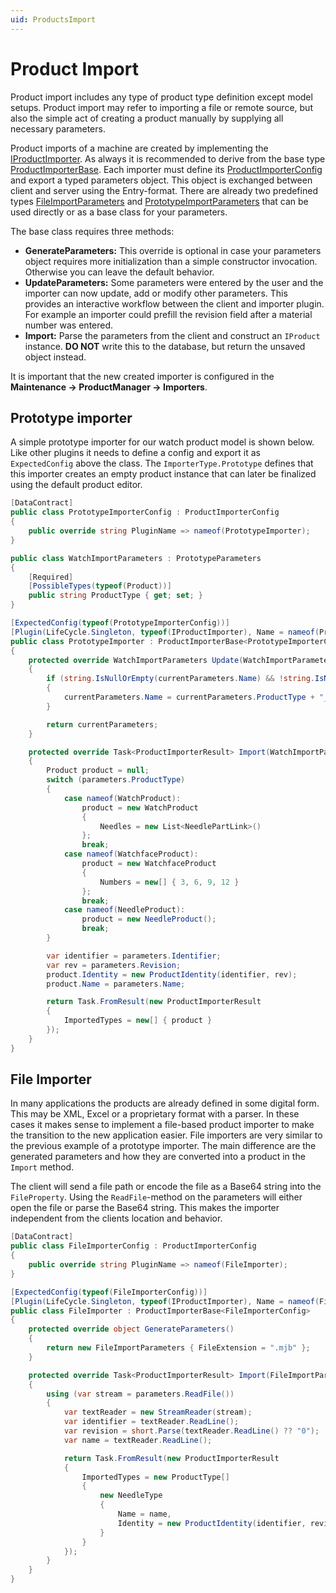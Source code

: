 ```yaml
---
uid: ProductsImport
---
```

# Product Import

Product import includes any type of product type definition except model setups. Product import may refer to importing a file or remote source, but also the simple act of creating a product manually by supplying all necessary parameters.

Product imports of a machine are created by implementing the [IProductImporter](/src/Moryx.AbstractionLayer/Products/Import/IProductImporter.cs). As always it is recommended to derive from the base type [ProductImporterBase](/src/Moryx.AbstractionLayer/Products/Import/ProductImporterBase.cs). Each importer must define its [ProductImporterConfig](/src/Moryx.AbstractionLayer/Products/Import/ProductImporterConfig.cs) and export a typed parameters object. This object is exchanged between client and server using the Entry-format. There are already two predefined types [FileImportParameters](/src/Moryx.AbstractionLayer/Products/Import/FileImportParameters.cs) and [PrototypeImportParameters](/src/Moryx.AbstractionLayer/Products/Import/PrototypeImportParameters.cs) that can be used directly or as a base class for your parameters.

The base class requires three methods:

* **GenerateParameters:** This override is optional in case your parameters object requires more initialization than a simple constructor invocation. Otherwise you can leave the default behavior.
* **UpdateParameters:** Some parameters were entered by the user and the importer can now update, add or modify other parameters. This provides an interactive workflow between the client and importer plugin. For example an importer could prefill the revision field after a material number was entered.
* **Import:** Parse the parameters from the client and construct an `IProduct` instance. **DO NOT** write this to the database, but return the unsaved object instead.

It is important that the new created importer is configured in the **Maintenance -> ProductManager -> Importers**.

## Prototype importer

A simple prototype importer for our watch product model is shown below. Like other plugins it needs to define a config and export it as `ExpectedConfig` above the class. The `ImporterType.Prototype` defines that this importer creates an empty product instance that can later be finalized using the default product editor.

````cs
[DataContract]
public class PrototypeImporterConfig : ProductImporterConfig
{
    public override string PluginName => nameof(PrototypeImporter);
}

public class WatchImportParameters : PrototypeParameters
{
    [Required]
    [PossibleTypes(typeof(Product))]
    public string ProductType { get; set; }
}

[ExpectedConfig(typeof(PrototypeImporterConfig))]
[Plugin(LifeCycle.Singleton, typeof(IProductImporter), Name = nameof(PrototypeImporter))]
public class PrototypeImporter : ProductImporterBase<PrototypeImporterConfig, WatchImportParameters>
{
    protected override WatchImportParameters Update(WatchImportParameters currentParameters)
    {
        if (string.IsNullOrEmpty(currentParameters.Name) && !string.IsNullOrEmpty(currentParameters.ProductType))
        {
            currentParameters.Name = currentParameters.ProductType + "_";
        }

        return currentParameters;
    }

    protected override Task<ProductImporterResult> Import(WatchImportParameters parameters)
    {
        Product product = null;
        switch (parameters.ProductType)
        {
            case nameof(WatchProduct):
                product = new WatchProduct
                {
                    Needles = new List<NeedlePartLink>()
                };
                break;
            case nameof(WatchfaceProduct):
                product = new WatchfaceProduct
                {
                    Numbers = new[] { 3, 6, 9, 12 }
                };
                break;
            case nameof(NeedleProduct):
                product = new NeedleProduct();
                break;
        }

        var identifier = parameters.Identifier;
        var rev = parameters.Revision;
        product.Identity = new ProductIdentity(identifier, rev);
        product.Name = parameters.Name;

        return Task.FromResult(new ProductImporterResult
        {
            ImportedTypes = new[] { product }
        });
    }
}
````

## File Importer

In many applications the products are already defined in some digital form. This may be XML, Excel or a proprietary format with a parser. In these cases it makes sense to implement a file-based product importer to make the transition to the new application easier. File importers are very similar to the previous example of a prototype importer. The main difference are the generated parameters and how they are converted into a product in the `Import` method.

The client will send a file path or encode the file as a Base64 string into the `FileProperty`. Using the `ReadFile`-method on the parameters will either open the file or parse the Base64 string. This makes the importer independent from the clients location and behavior.

````cs
[DataContract]
public class FileImporterConfig : ProductImporterConfig
{
    public override string PluginName => nameof(FileImporter);
}

[ExpectedConfig(typeof(FileImporterConfig))]
[Plugin(LifeCycle.Singleton, typeof(IProductImporter), Name = nameof(FileImporter))]
public class FileImporter : ProductImporterBase<FileImporterConfig>
{
    protected override object GenerateParameters()
    {
        return new FileImportParameters { FileExtension = ".mjb" };
    }

    protected override Task<ProductImporterResult> Import(FileImportParameters parameters)
    {
        using (var stream = parameters.ReadFile())
        {
            var textReader = new StreamReader(stream);
            var identifier = textReader.ReadLine();
            var revision = short.Parse(textReader.ReadLine() ?? "0");
            var name = textReader.ReadLine();

            return Task.FromResult(new ProductImporterResult
            {
                ImportedTypes = new ProductType[]
                {
                    new NeedleType
                    {
                        Name = name,
                        Identity = new ProductIdentity(identifier, revision)
                    }
                }
            });
        }
    }
}
````